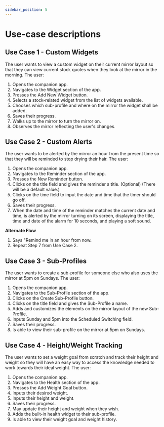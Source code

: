 ```yaml
---
sidebar_position: 5
---
```


# Use-case descriptions

## Use Case 1 - Custom Widgets
The user wants to view a custom widget on their current mirror layout so that they can view current stock quotes when they look at the mirror in the morning.
The user:
1. Opens the companion app.
2. Navigates to the Widget section of the app.
3. Presses the Add New Widget button.
4. Selects a stock-related widget from the list of widgets available.
5. Chooses which sub-profile and where on the mirror the widget shall be added.
6. Saves their progress.
7. Walks up to the mirror to turn the mirror on.
8. Observes the mirror reflecting the user's changes.

## Use Case 2 - Custom Alerts
The user wants to be alerted by the mirror an hour from the present time so that they will be reminded to stop drying their hair.
The user:
1. Opens the companion app.
2. Navigates to the Reminder section of the app.
3. Presses the New Reminder button.
4. Clicks on the title field and gives the reminder a title. (Optional) (There will be a default value.)
5. Clicks on the time field to input the date and time that the timer should go off.
6. Saves their progress.
7. When the date and time of the reminder matches the current date and time, is alerted by the mirror turning on its screen, displaying the title, time and date of the alarm for 10 seconds, and playing a soft sound.

**Alternate Flow**
1. Says "Remind me in an hour from now.
2. Repeat Step 7 from Use Case 2.

## Use Case 3 - Sub-Profiles
The user wants to create a sub-profile for someone else who also uses the mirror at 5pm on Sundays.
The user:
1. Opens the companion app.
2. Navigates to the Sub-Profile section of the app.
3. Clicks on the Create Sub-Profile button.
4. Clicks on the title field and gives the Sub-Profile a name.
5. Adds and customizes the elements on the mirror layout of the new Sub-Profile.
6. Inputs Sunday and 5pm into the Scheduled Switching field.
7. Saves their progress.
8. Is able to view their sub-profile on the mirror at 5pm on Sundays.


## Use Case 4 - Height/Weight Tracking
The user wants to set a weight goal from scratch and track their height and weight so they will have an easy way to access the knowledge needed to work towards their ideal weight.
The user:
1. Opens the companion app.
2. Navigates to the Health section of the app.
3. Presses the Add Weight Goal button.
4. Inputs their desired weight.
5. Inputs their height and weight.
6. Saves their progress.
7. May update their height and weight when they wish.
9. Adds the built-in health widget to their sub-profile.
8. Is able to view their weight goal and weight history.
